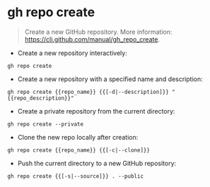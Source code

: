 # gh repo create

> Create a new GitHub repository.
> More information: <https://cli.github.com/manual/gh_repo_create>.

- Create a new repository interactively:

`gh repo create`

- Create a new repository with a specified name and description:

`gh repo create {{repo_name}} {{[-d|--description]}} "{{repo_description}}"`

- Create a private repository from the current directory:

`gh repo create --private`

- Clone the new repo locally after creation:

`gh repo create {{repo_name}} {{[-c|--clone]}}`

- Push the current directory to a new GitHub repository:

`gh repo create {{[-s|--source]}} . --public`

